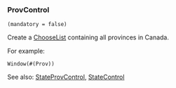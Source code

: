### ProvControl

``` suneido
(mandatory = false)
```

Create a [ChooseList](<ChooseListControl.md>) containing all provinces in Canada.

For example:

``` suneido
Window(#(Prov))
```

See also: [StateProvControl](<StateProvControl.md>), [StateControl](<StateControl.md>)